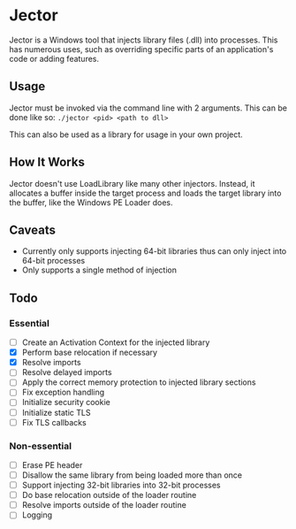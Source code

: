 # Jector

Jector is a Windows tool that injects library files (.dll) into processes. This has numerous uses, such as overriding specific parts of an application's code or adding features.

## Usage
Jector must be invoked via the command line with 2 arguments. This can be done like so: `./jector <pid> <path to dll>`

This can also be used as a library for usage in your own project.

## How It Works
Jector doesn't use LoadLibrary like many other injectors. Instead, it allocates a buffer inside the target process and loads the target library into the buffer, like the Windows PE Loader does.

## Caveats
- Currently only supports injecting 64-bit libraries thus can only inject into 64-bit processes
- Only supports a single method of injection

## Todo
### Essential
- [ ] Create an Activation Context for the injected library
- [x] Perform base relocation if necessary
- [x] Resolve imports
- [ ] Resolve delayed imports
- [ ] Apply the correct memory protection to injected library sections
- [ ] Fix exception handling
- [ ] Initialize security cookie
- [ ] Initialize static TLS
- [ ] Fix TLS callbacks
### Non-essential
- [ ] Erase PE header
- [ ] Disallow the same library from being loaded more than once
- [ ] Support injecting 32-bit libraries into 32-bit processes
- [ ] Do base relocation outside of the loader routine
- [ ] Resolve imports outside of the loader routine
- [ ] Logging
